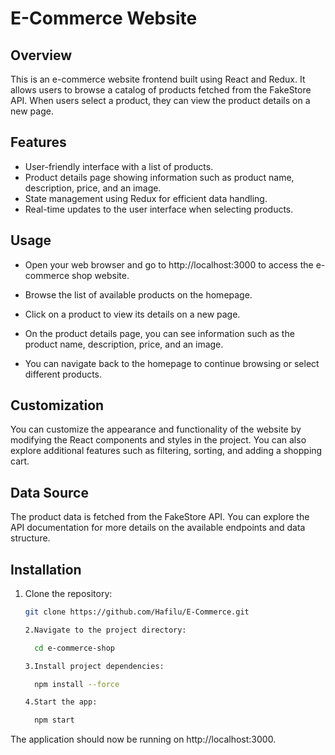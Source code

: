 # E-Commerce Website

## Overview
This is an e-commerce website frontend built using React and Redux. It allows users to browse a catalog of products fetched from the FakeStore API. When users select a product, they can view the product details on a new page.

## Features
- User-friendly interface with a list of products.
- Product details page showing information such as product name, description, price, and an image.
- State management using Redux for efficient data handling.
- Real-time updates to the user interface when selecting products.

## Usage
- Open your web browser and go to http://localhost:3000 to access the e-commerce shop website.

- Browse the list of available products on the homepage.

- Click on a product to view its details on a new page.

- On the product details page, you can see information such as the product name, description, price, and an image.

- You can navigate back to the homepage to continue browsing or select different products.

## Customization
You can customize the appearance and functionality of the website by modifying the React components and styles in the project. You can also explore additional features such as filtering, sorting, and adding a shopping cart.

## Data Source
The product data is fetched from the FakeStore API. You can explore the API documentation for more details on the available endpoints and data structure.

## Installation
1. Clone the repository:
   
   ```bash
   git clone https://github.com/Hafilu/E-Commerce.git

   2.Navigate to the project directory:
   
     cd e-commerce-shop

   3.Install project dependencies:
   
     npm install --force
   
   4.Start the app:
   
     npm start

The application should now be running on http://localhost:3000.





  
